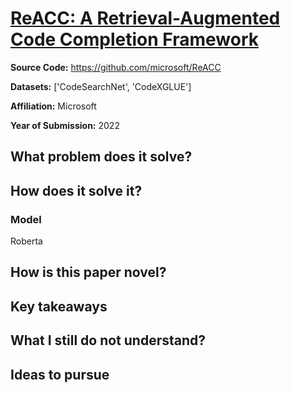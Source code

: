 # [ReACC: A Retrieval-Augmented Code Completion Framework](https://arxiv.org/pdf/2203.07722.pdf)

**Source Code:** https://github.com/microsoft/ReACC

**Datasets:**  ['CodeSearchNet', 'CodeXGLUE']

**Affiliation:** Microsoft

**Year of Submission:** 2022

## What problem does it solve?


## How does it solve it?


### Model

Roberta

## How is this paper novel?

## Key takeaways

## What I still do not understand?

## Ideas to pursue
